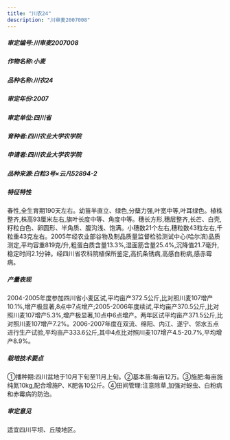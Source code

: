 ```yaml
---
title: "川农24"
description: "川审麦2007008"
---
```

##### 审定编号:川审麦2007008

##### 作物名称:小麦

##### 品种名称:川农24

##### 审定年份:2007

##### 审定单位:四川省

##### 育种者:四川农业大学农学院

##### 申请者:四川农业大学农学院

##### 品种来源:白粒3号×云凡52894-2

##### 特征特性
春性,全生育期190天左右。幼苗半直立、绿色,分蘖力强,叶宽中等,叶耳绿色。植株整齐,株高93厘米左右,旗叶长度中等、角度中等。穗长方形,穗层整齐,长芒、白壳,籽粒白色、卵圆形、半角质、腹沟浅、饱满。小穗数21个左右,穗粒数43粒左右,千粒重43克左右。2005年经农业部谷物及制品质量监督检验测试中心(哈尔滨)品质测定,平均容重819克/升,粗蛋白质含量13.3%,湿面筋含量25.4%,沉降值21.7毫升,稳定时间2.1分钟。经四川省农科院植保所鉴定,高抗条锈病,高感白粉病,感赤霉病。

##### 产量表现
2004-2005年度参加四川省小麦区试,平均亩产372.5公斤,比对照川麦107增产10.1%,增产极显著,8点中7点增产;2005-2006年度续试,平均亩产370.5公斤,比对照川麦107增产5.3%,增产极显著,10点中6点增产。两年区试平均亩产371.5公斤,比对照川麦107增产7.2%。2006-2007年度在双流、绵阳、内江、遂宁、邻水五点进行生产试验,平均亩产333.6公斤,其中4点比对照川麦107增产4.5-20.7%,平均增产8.9%。

##### 栽培技术要点
①播种期:四川盆地于10月下旬至11月上旬。②基本苗:每亩12万。③施肥:每亩施纯氮10kg,配合增施P、K肥各10公斤。④田间管理:注意除草,加强对蚜虫、白粉病和赤霉病的防治。

##### 审定意见
适宜四川平坝、丘陵地区。
